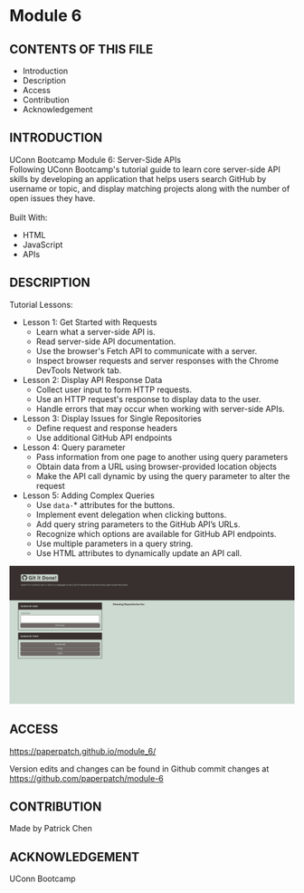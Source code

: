 # Module 6

## CONTENTS OF THIS FILE

* Introduction
* Description
* Access
* Contribution
* Acknowledgement


## INTRODUCTION

UConn Bootcamp Module 6: Server-Side APIs<br />
Following UConn Bootcamp's tutorial guide to learn core server-side API skills by developing an application that helps users search GitHub by username or topic, and display matching projects along with the number of open issues they have.<br />
<br/>
Built With:
- HTML
- JavaScript
- APIs

## DESCRIPTION

Tutorial Lessons:

- Lesson 1: Get Started with Requests
    - Learn what a server-side API is.
    - Read server-side API documentation.
    - Use the browser's Fetch API to communicate with a server.
    - Inspect browser requests and server responses with the Chrome DevTools Network tab.
- Lesson 2: Display API Response Data
    - Collect user input to form HTTP requests.
    - Use an HTTP request's response to display data to the user.
    - Handle errors that may occur when working with server-side APIs.
- Lesson 3: Display Issues for Single Repositories
    - Define request and response headers
    - Use additional GitHub API endpoints
- Lesson 4: Query parameter
    - Pass information from one page to another using query parameters
    - Obtain data from a URL using browser-provided location objects
    - Make the API call dynamic by using the query parameter to alter the request
- Lesson 5: Adding Complex Queries
    - Use `data-`* attributes for the buttons.
    - Implement event delegation when clicking buttons.
    - Add query string parameters to the GitHub API’s URLs.
    - Recognize which options are available for GitHub API endpoints.
    - Use multiple parameters in a query string.
    - Use HTML attributes to dynamically update an API call.

![Alt text](./assets/images/module-6-screenshot.png "webpage screenshot")

## ACCESS
https://paperpatch.github.io/module_6/

Version edits and changes can be found in Github commit changes at https://github.com/paperpatch/module-6

## CONTRIBUTION
Made by Patrick Chen

## ACKNOWLEDGEMENT
UConn Bootcamp
